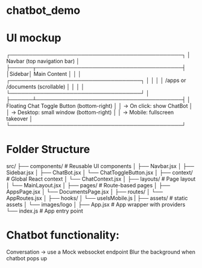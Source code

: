 # chatbot_demo


# UI mockup
┌──────────────────────────────────────────────┐
│ Navbar (top navigation bar)                  │
├──────┬───────────────────────────────────────┤
│Sidebar│ Main Content                         │
│      │ ┌───────────────────────────────────┐ │
│      │ │ /apps or /documents (scrollable)  │ │
│      │ └───────────────────────────────────┘ │
├──────┴───────────────────────────────────────┤
│ Floating Chat Toggle Button (bottom-right)   │
│ → On click: show ChatBot                     │
│  → Desktop: small window (bottom-right)      │
│  → Mobile: fullscreen takeover               │
└──────────────────────────────────────────────┘


# Folder Structure

src/
├── components/                  # Reusable UI components
│   ├── Navbar.jsx
│   ├── Sidebar.jsx
│   ├── ChatBot.jsx
│   └── ChatToggleButton.jsx
│
├── context/                    # Global React context
│   └── ChatContext.jsx
│
├── layouts/                    # Page layout
│   └── MainLayout.jsx
│
├── pages/                      # Route-based pages
│   ├── AppsPage.jsx
│   └── DocumentsPage.jsx
│
├── routes/
│   └── AppRoutes.jsx
│
├── hooks/
│   └── useIsMobile.js
|
├── assets/                     # static assets
│   └── images/logo
│
├── App.jsx                     # App wrapper with providers
└── index.js                    # App entry point





# Chatbot functionality:
Conversation -> use a Mock websocket endpoint
Blur the background when chatbot pops up
